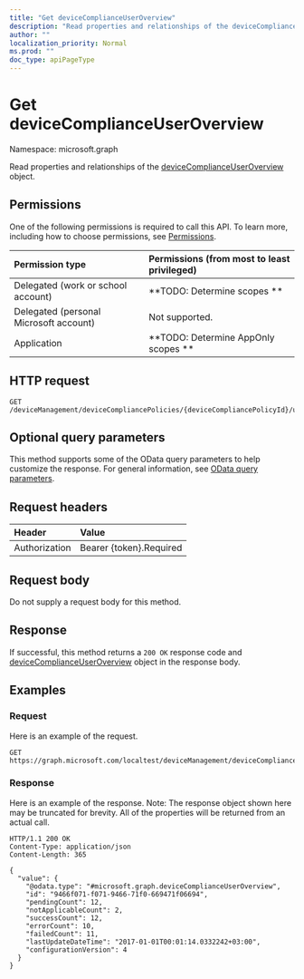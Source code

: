 ```yaml
---
title: "Get deviceComplianceUserOverview"
description: "Read properties and relationships of the deviceComplianceUserOverview object."
author: ""
localization_priority: Normal
ms.prod: ""
doc_type: apiPageType
---
```


# Get deviceComplianceUserOverview

Namespace: microsoft.graph

Read properties and relationships of the [deviceComplianceUserOverview](../resources/devicecomplianceuseroverview.md) object.

## Permissions
One of the following permissions is required to call this API. To learn more, including how to choose permissions, see [Permissions](/concepts/permissions-reference.md).

|Permission type|Permissions (from most to least privileged)|
|:---|:---|
|Delegated (work or school account)|**TODO: Determine scopes **|
|Delegated (personal Microsoft account)|Not supported.|
|Application|**TODO: Determine AppOnly scopes **|

## HTTP request
<!-- {
  "blockType": "ignored"
}
-->
``` http
GET /deviceManagement/deviceCompliancePolicies/{deviceCompliancePolicyId}/userStatusOverview
```

## Optional query parameters
This method supports some of the OData query parameters to help customize the response. For general information, see [OData query parameters](/graph/query-parameters).

## Request headers
|Header|Value|
|:---|:---|
|Authorization|Bearer {token}.Required|

## Request body
Do not supply a request body for this method.

## Response
If successful, this method returns a `200 OK` response code and [deviceComplianceUserOverview](../resources/devicecomplianceuseroverview.md) object in the response body.

## Examples

### Request
Here is an example of the request.
<!-- {
  "blockType": "request",
  "name": "get_devicecomplianceuseroverview"
}
-->
``` http
GET https://graph.microsoft.com/localtest/deviceManagement/deviceCompliancePolicies/{deviceCompliancePolicyId}/userStatusOverview
```

### Response
Here is an example of the response. Note: The response object shown here may be truncated for brevity. All of the properties will be returned from an actual call.
<!-- {
  "blockType": "response",
  "truncated": true,
  "@odata.type": "microsoft.graph.deviceComplianceUserOverview"
}
-->
``` http
HTTP/1.1 200 OK
Content-Type: application/json
Content-Length: 365

{
  "value": {
    "@odata.type": "#microsoft.graph.deviceComplianceUserOverview",
    "id": "9466f071-f071-9466-71f0-669471f06694",
    "pendingCount": 12,
    "notApplicableCount": 2,
    "successCount": 12,
    "errorCount": 10,
    "failedCount": 11,
    "lastUpdateDateTime": "2017-01-01T00:01:14.0332242+03:00",
    "configurationVersion": 4
  }
}
```


